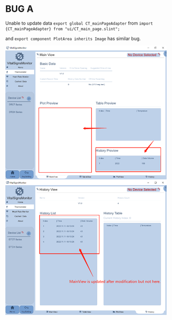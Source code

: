 # BUG A 

Unable to update data ```export global CT_mainPageAdapter```  from ```import {CT_mainPageAdapter} from "ui/CT_main_page.slint";```

and  ```export component PlotArea inherits Image```  has similar bug.

![ErrorMain](./bugA/image/ErrorMain.png)
![ErrorTable](./bugA/image/ErrorTable.png)